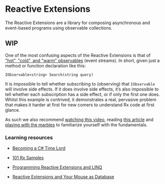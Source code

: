 # Reactive Extensions

The Reactive Extensions are a library for composing asynchronous and event-based programs using observable collections. 


## WIP

One of the most confusing aspects of the Reactive Extensions is that of ["hot", "cold", and "warm" observables](http://www.introtorx.com/content/v1.0.10621.0/14_HotAndColdObservables.html) (event streams). In short, given just a method or function declaration like this:

	IObservable<string> Search(string query)

It is impossible to tell whether subscribing to (observing) that `IObservable` will involve side effects. If it does involve side effects, it’s also impossible to tell whether each subscription has a side effect, or if only the first one does. Whilst this example is contrived, it demonstrates a real, pervasive problem that makes it harder  at first for new comers to understand Rx code at first glance. 

As such we also recommend [watching this video](https://www.youtube.com/watch?v=IDy21J75eyU), reading [this article](http://www.introtorx.com/content/v1.0.10621.0/14_HotAndColdObservables.html) and [playing with the marbles](http://rxmarbles.com/) to familiarize yourself with the fundamentals.

### Learning resources

* [Becoming a C# Time Lord](http://channel9.msdn.com/Events/TechEd/Australia/2013/DEV422)

* [101 Rx Samples](http://rxwiki.wikidot.com/101samples)

* [Programming Reactive Extensions and LINQ](http://www.apress.com/programming-reactive-extensions-and-linq?gtmf=s)

* [Reactive Extensions and Your Mouse as Database](http://redsunsoft.com/2015/01/reactive-extensions-rx-mouse-database/)
